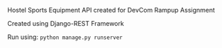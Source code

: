 Hostel Sports Equipment API created for DevCom Rampup Assignment

Created using Django-REST Framework

Run using: `python manage.py runserver`
